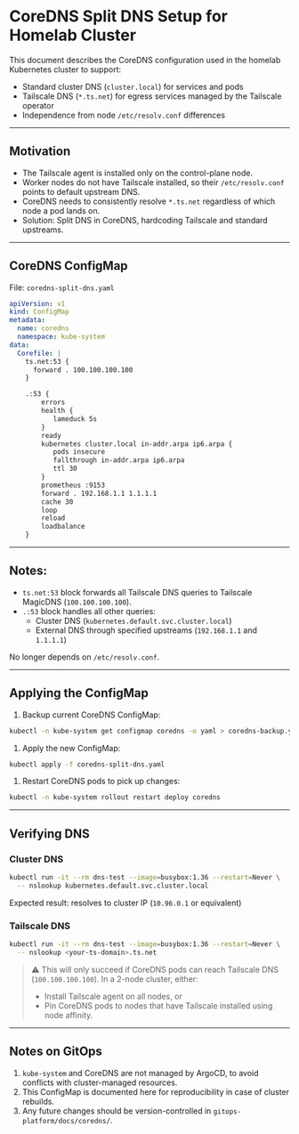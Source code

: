 # CoreDNS Split DNS Setup for Homelab Cluster

This document describes the CoreDNS configuration used in the homelab Kubernetes cluster to support:

- Standard cluster DNS (`cluster.local`) for services and pods
- Tailscale DNS (`*.ts.net`) for egress services managed by the Tailscale operator
- Independence from node `/etc/resolv.conf` differences

---

## Motivation

- The Tailscale agent is installed only on the control-plane node.
- Worker nodes do not have Tailscale installed, so their `/etc/resolv.conf` points to default upstream DNS.
- CoreDNS needs to consistently resolve `*.ts.net` regardless of which node a pod lands on.
- Solution: Split DNS in CoreDNS, hardcoding Tailscale and standard upstreams.

---

## CoreDNS ConfigMap

File: `coredns-split-dns.yaml`

```yaml
apiVersion: v1
kind: ConfigMap
metadata:
  name: coredns
  namespace: kube-system
data:
  Corefile: |
    ts.net:53 {
      forward . 100.100.100.100
    }

    .:53 {
        errors
        health {
           lameduck 5s
        }
        ready
        kubernetes cluster.local in-addr.arpa ip6.arpa {
           pods insecure
           fallthrough in-addr.arpa ip6.arpa
           ttl 30
        }
        prometheus :9153
        forward . 192.168.1.1 1.1.1.1
        cache 30
        loop
        reload
        loadbalance
    }
```

---

## Notes:
- `ts.net:53` block forwards all Tailscale DNS queries to Tailscale MagicDNS (`100.100.100.100`).
- `.:53` block handles all other queries:
  - Cluster DNS (`kubernetes.default.svc.cluster.local`)
  - External DNS through specified upstreams (`192.168.1.1` and `1.1.1.1`)

No longer depends on `/etc/resolv.conf`.

---

## Applying the ConfigMap

1. Backup current CoreDNS ConfigMap:

```bash
kubectl -n kube-system get configmap coredns -o yaml > coredns-backup.yaml
```

1. Apply the new ConfigMap:

```bash
kubectl apply -f coredns-split-dns.yaml
```

1. Restart CoreDNS pods to pick up changes:

```bash
kubectl -n kube-system rollout restart deploy coredns
```

---

## Verifying DNS
### Cluster DNS

```bash
kubectl run -it --rm dns-test --image=busybox:1.36 --restart=Never \
  -- nslookup kubernetes.default.svc.cluster.local
```

Expected result: resolves to cluster IP (`10.96.0.1` or equivalent)

### Tailscale DNS

```bash
kubectl run -it --rm dns-test --image=busybox:1.36 --restart=Never \
  -- nslookup <your-ts-domain>.ts.net
```

> ⚠️ This will only succeed if CoreDNS pods can reach Tailscale DNS (`100.100.100.100`).
> In a 2-node cluster, either:
> - Install Tailscale agent on all nodes, or
> - Pin CoreDNS pods to nodes that have Tailscale installed using node affinity.

---

## Notes on GitOps

1. `kube-system` and CoreDNS are not managed by ArgoCD, to avoid conflicts with cluster-managed resources.
1. This ConfigMap is documented here for reproducibility in case of cluster rebuilds.
1. Any future changes should be version-controlled in `gitops-platform/docs/coredns/`.